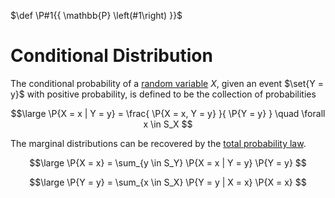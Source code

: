 $\def \P#1{{ \mathbb{P} \left(#1\right) }}$

# Conditional Distribution

The conditional probability of a [random variable](/Probability/Random%20Variables/Random%20Variables.md) $X$, given an event $\set{Y = y}$ with positive probability, is defined to be the collection of probabilities

$$\large
	\P{X = x | Y = y} = \frac{ \P{X = x, Y = y} }{ \P{Y = y} }
	\quad \forall x \in S_X
$$

The marginal distributions can be recovered by the [total probability law](/Probability/Introduction/Total%20Probability%20Law.md).

$$\large
	\P{X = x} = \sum_{y \in S_Y} \P{X = x | Y = y} \P{Y = y}
$$

$$\large
	\P{Y = y} = \sum_{x \in S_X} \P{Y = y | X = x} \P{X = x}
$$
